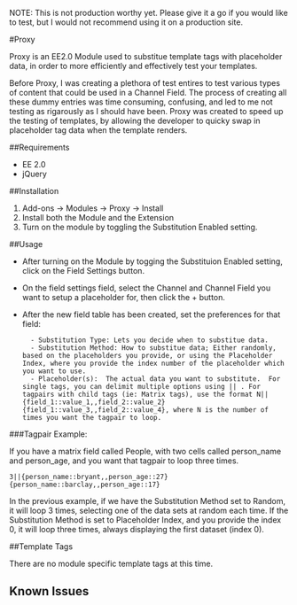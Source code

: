 NOTE: This is not production worthy yet.  Please give it a go if you would like to test, but I would not recommend using it on a production site.

#Proxy

Proxy is an EE2.0 Module used to substitue template tags with placeholder data, in order to more efficiently and effectively test your templates.

Before Proxy, I was creating a plethora of test entires to test various types of content that could be used in a Channel Field.  The process of creating all these dummy entries was time consuming, confusing, and led to me not testing as rigarously as I should have been.  Proxy was created to speed up the testing of templates, by allowing the developer to quicky swap in placeholder tag data when the template renders.

##Requirements

* EE 2.0
* jQuery

##Installation
1. Add-ons -> Modules -> Proxy -> Install
2. Install both the Module and the Extension
3. Turn on the module by toggling the Substitution Enabled setting.

##Usage
- After turning on the Module by togging the Substituion Enabled setting, click on the Field Settings button.
- On the field settings field, select the Channel and Channel Field you want to setup a placeholder for, then click the + button.
- After the new field table has been created, set the preferences for that field:

		- Substitution Type: Lets you decide when to substitue data.
		- Substitution Method: How to substitue data; Either randomly, based on the placeholders you provide, or using the Placeholder Index, where you provide the index number of the placeholder which you want to use.
		- Placeholder(s):  The actual data you want to substitute.  For single tags, you can delimit multiple options using || . For tagpairs with child tags (ie: Matrix tags), use the format N||{field_1::value_1,,field_2::value_2}{field_1::value_3,,field_2::value_4}, where N is the number of times you want the tagpair to loop.

###Tagpair Example:  

If you have a matrix field called People, with two cells called person_name and person_age, and you want that tagpair to loop three times.

`3||{person_name::bryant,,person_age::27}{person_name::barclay,,person_age::17}`

In the previous example, if we have the Substitution Method set to Random, it will loop 3 times, selecting one of the data sets at random each time.  If the Substitution Method is set to Placeholder Index, and you provide the index 0, it will loop three times, always displaying the first dataset (index 0).

##Template Tags

There are no module specific template tags at this time.

## Known Issues